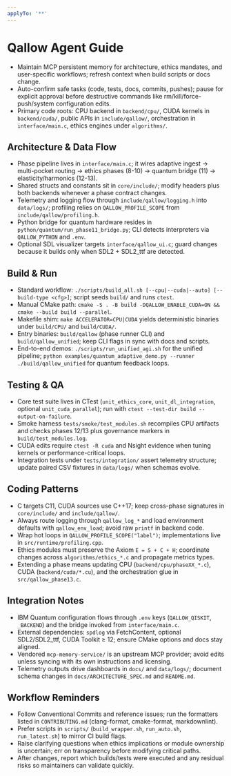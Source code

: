 ```yaml
---
applyTo: '**'
---
```


# Qallow Agent Guide
- Maintain MCP persistent memory for architecture, ethics mandates, and user-specific workflows; refresh context when build scripts or docs change.
- Auto-confirm safe tasks (code, tests, docs, commits, pushes); pause for explicit approval before destructive commands like rm/kill/force-push/system configuration edits.
- Primary code roots: CPU backend in `backend/cpu/`, CUDA kernels in `backend/cuda/`, public APIs in `include/qallow/`, orchestration in `interface/main.c`, ethics engines under `algorithms/`.

## Architecture & Data Flow
- Phase pipeline lives in `interface/main.c`; it wires adaptive ingest → multi-pocket routing → ethics phases (8-10) → quantum bridge (11) → elasticity/harmonics (12-13).
- Shared structs and constants sit in `core/include/`; modify headers plus both backends whenever a phase contract changes.
- Telemetry and logging flow through `include/qallow/logging.h` into `data/logs/`; profiling relies on `QALLOW_PROFILE_SCOPE` from `include/qallow/profiling.h`.
- Python bridge for quantum hardware resides in `python/quantum/run_phase11_bridge.py`; CLI detects interpreters via `QALLOW_PYTHON` and `.env`.
- Optional SDL visualizer targets `interface/qallow_ui.c`; guard changes because it builds only when SDL2 + SDL2_ttf are detected.

## Build & Run
- Standard workflow: `./scripts/build_all.sh [--cpu|--cuda|--auto] [--build-type <cfg>]`; script seeds `build/` and runs `ctest`.
- Manual CMake path: `cmake -S . -B build -DQALLOW_ENABLE_CUDA=ON && cmake --build build --parallel`.
- Makefile shim: `make ACCELERATOR=CPU|CUDA` yields deterministic binaries under `build/CPU/` and `build/CUDA/`.
- Entry binaries: `build/qallow` (phase runner CLI) and `build/qallow_unified`; keep CLI flags in sync with docs and scripts.
- End-to-end demos: `./scripts/run_unified_agi.sh` for the unified pipeline; `python examples/quantum_adaptive_demo.py --runner ./build/qallow_unified` for quantum feedback loops.

## Testing & QA
- Core test suite lives in CTest (`unit_ethics_core`, `unit_dl_integration`, optional `unit_cuda_parallel`); run with `ctest --test-dir build --output-on-failure`.
- Smoke harness `tests/smoke/test_modules.sh` recompiles CPU artifacts and checks phases 12/13 plus governance markers in `build/test_modules.log`.
- CUDA edits require `ctest -R cuda` and Nsight evidence when tuning kernels or performance-critical loops.
- Integration tests under `tests/integration/` assert telemetry structure; update paired CSV fixtures in `data/logs/` when schemas evolve.

## Coding Patterns
- C targets C11, CUDA sources use C++17; keep cross-phase signatures in `core/include/` and `include/qallow/`.
- Always route logging through `qallow_log_*` and load environment defaults with `qallow_env_load`; avoid raw `printf` in backend code.
- Wrap hot loops in `QALLOW_PROFILE_SCOPE("label")`; implementations live in `src/runtime/profiling.cpp`.
- Ethics modules must preserve the Axiom `E = S + C + H`; coordinate changes across `algorithms/ethics_*.c` and propagate metrics types.
- Extending a phase means updating CPU (`backend/cpu/phaseXX_*.c`), CUDA (`backend/cuda/*.cu`), and the orchestration glue in `src/qallow_phase13.c`.

## Integration Notes
- IBM Quantum configuration flows through `.env` keys (`QALLOW_QISKIT`, `_BACKEND`) and the bridge invoked from `interface/main.c`.
- External dependencies: `spdlog` via FetchContent, optional SDL2/SDL2_ttf, CUDA Toolkit ≥ 12; ensure CMake options and docs stay aligned.
- Vendored `mcp-memory-service/` is an upstream MCP provider; avoid edits unless syncing with its own instructions and licensing.
- Telemetry outputs drive dashboards in `docs/` and `data/logs/`; document schema changes in `docs/ARCHITECTURE_SPEC.md` and `README.md`.

## Workflow Reminders
- Follow Conventional Commits and reference issues; run the formatters listed in `CONTRIBUTING.md` (clang-format, cmake-format, markdownlint).
- Prefer scripts in `scripts/` (`build_wrapper.sh`, `run_auto.sh`, `run_latest.sh`) to mirror CI build flags.
- Raise clarifying questions when ethics implications or module ownership is uncertain; err on transparency before modifying critical paths.
- After changes, report which builds/tests were executed and any residual risks so maintainers can validate quickly.

